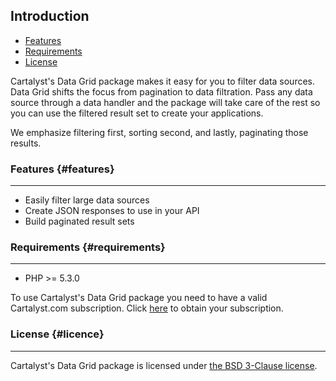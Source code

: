 ## Introduction

- [Features](#features)
- [Requirements](#requirements)
- [License](#license)

Cartalyst's Data Grid package makes it easy for you to filter data sources. Data Grid shifts the focus from pagination to data filtration. Pass any data source through a data handler and the package will take care of the rest so you can use the filtered result set to create your applications.

We emphasize filtering first, sorting second, and lastly, paginating those results.

### Features {#features}

---

- Easily filter large data sources
- Create JSON responses to use in your API
- Build paginated result sets

### Requirements {#requirements}

---

- PHP >= 5.3.0

To use Cartalyst's Data Grid package you need to have a valid Cartalyst.com subscription. Click [here](https://www.cartalyst.com/pricing) to obtain your subscription.

### License {#licence}

---

Cartalyst's Data Grid package is licensed under [the BSD 3-Clause license]({url}/overview/license).
